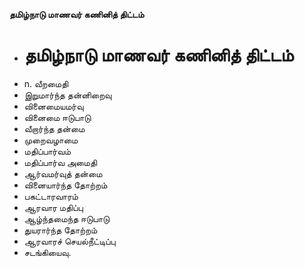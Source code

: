 **தமிழ்நாடு மாணவர் கணினித் திட்டம்**
- # தமிழ்நாடு மாணவர் கணினித் திட்டம்
- n. வீறமைதி
- இறுமார்ந்த தன்னிறைவு
- வினைமையமர்வு
- வினைமை ஈடுபாடு
- வீறார்ந்த தன்மை
- முறைவழாமை
- மதிப்பார்வம்
- மதிப்பார்வ அமைதி
- ஆர்வமர்வுத் தன்மை
- வினையார்ந்த தோற்றம்
- பகட்டாரவாரம்
- ஆரவார மதிப்பு
- ஆழ்ந்தமைந்த ஈடுபாடு
- துயரார்ந்த தோற்றம்
- ஆரவாரச் செயல்நீட்டிப்பு
- சடங்கியைவு.


